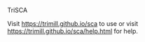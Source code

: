 TriSCA

Visit https://trimill.github.io/sca to use or visit https://trimill.github.io/sca/help.html for help.

